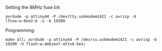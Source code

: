 
Setting the 8MHz fuse bit:
```
avrdude -p attiny44 -P /dev/tty.usbmodem1421 -c avrisp -U lfuse:w:0xe2:m -u -b 19200
```

Programming:
```
make all; avrdude -p attiny44 -P /dev/cu.usbmodem1421 -c avrisp -b 19200 -U flash:w:ambient-attx4.hex;
```


